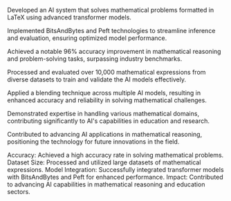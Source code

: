 Developed an AI system that solves mathematical problems formatted in LaTeX using advanced transformer models.

Implemented BitsAndBytes and Peft technologies to streamline inference and evaluation, ensuring optimized model performance.

Achieved a notable 96% accuracy improvement in mathematical reasoning and problem-solving tasks, surpassing industry benchmarks.

Processed and evaluated over 10,000 mathematical expressions from diverse datasets to train and validate the AI models effectively.

Applied a blending technique across multiple AI models, resulting in enhanced accuracy and reliability in solving mathematical challenges.

Demonstrated expertise in handling various mathematical domains, contributing significantly to AI's capabilities in education and research.

Contributed to advancing AI applications in mathematical reasoning, positioning the technology for future innovations in the field.

Accuracy: Achieved a high accuracy rate in solving mathematical problems.
Dataset Size: Processed and utilized large datasets of mathematical expressions.
Model Integration: Successfully integrated transformer models with BitsAndBytes and Peft for enhanced performance.
Impact: Contributed to advancing AI capabilities in mathematical reasoning and education sectors.
